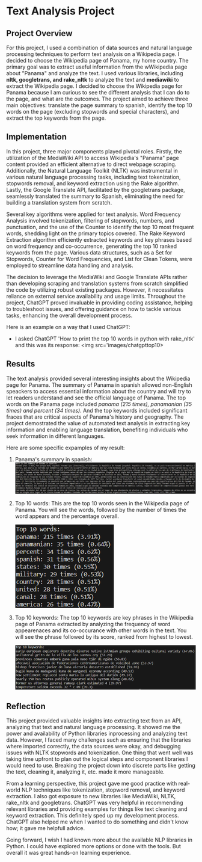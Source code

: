 # Text Analysis Project

## Project Overview
For this project, I used a combination of data sources and natural language processing techniques to perform text analysis on a Wikipedia page. I decided to choose the Wikipedia page of Panama, my home country. The primary goal was to extract useful information from the wWikipedia page about "Panama" and analyze the text. I used various libraries, including **nltk, googletrans, and rake_nltk** to analyze the text and **mediawiki** to extract the Wikipedia page. I decided to choose the Wikipedia page for Panama because I am curious to see the different analysis that I can do to the page, and what are the outcomes. The project aimed to achieve three main objectives: translate the page summary to spanish, identify the top 10 words on the page (excluding stopwords and special characters), and extract the top keywords from the page.

## Implementation
In this project, three major components played pivotal roles. Firstly, the utilization of the MediaWiki API to access Wikipedia's "Panama" page content provided an efficient alternative to direct webpage scraping. Additionally, the Natural Language Toolkit (NLTK) was instrumental in various natural language processing tasks, including text tokenization, stopwords removal, and keyword extraction using the Rake algorithm. Lastly, the Google Translate API, facilitated by the googletrans package, seamlessly translated the summary to Spanish, eliminating the need for building a translation system from scratch.

Several key algorithms were applied for text analysis. Word Frequency Analysis involved tokenization, filtering of stopwords, numbers, and punctuation, and the use of the Counter to identify the top 10 most frequent words, shedding light on the primary topics covered. The Rake Keyword Extraction algorithm efficiently extracted keywords and key phrases based on word frequency and co-occurrence, generating the top 10 ranked keywords from the page. Various data structures, such as a Set for Stopwords, Counter for Word Frequencies, and List for Clean Tokens, were employed to streamline data handling and analysis.

The decision to leverage the MediaWiki and Google Translate APIs rather than developing scraping and translation systems from scratch simplified the code by utilizing robust existing packages. However, it necessitates reliance on external service availability and usage limits. Throughout the project, ChatGPT proved invaluable in providing coding assistance, helping to troubleshoot issues, and offering guidance on how to tackle various tasks, enhancing the overall development process.

Here is an example on a way that I used ChatGPT:
- I asked ChatGPT 'How to print the top 10 words in python with rake_nltk' and this was its response:
    <img src='images/chatgpttop10>

## Results
The text analysis provided several interesting insights about the Wikipedia page for Panama. The summary of Panama in spanish allowed non-English speackers to access essential information about the country and will try to let readers understand and see the official language of Panama. The top words on the Panama page included *panama (215 times), panamanian (35 times) and percent (34 times)*. And the top keywords included significant fraces that are critical aspects of Panama's history and geography.
The project demostrated the value of automated text analysis in extracting key information and enabling language translation, benefiting individuals who seek information in different languages.

Here are some specific expamples of my result:
1. Panama's summary in spanish:
    <img src='images/spanishsummary.png'>

2. Top 10 words:
   This are the top 10 words seen in the Wikipedia page of Panama. You will see the words, followed by the number of times the word appears and the percentage overall.

    <img src='images/top10words.png'>

3. Top 10 keywords:
    The top 10 keywords are key phrases in the Wikipedia page of Panama extracted by analyzing the frequency of word appearenaces and its co-occurance with other words in the text. You will see the phrase followed by its score, ranked from highest to lowest.
    
    <img src='images/top10keywords.png'>

## Reflection
This project provided valuable insights into extracting text from an API, analyzing that text and natural language processing. It showed me the power and availability of Python libraries inprocessing and analyzing text data. However, I faced many challenges such as ensuring that the libraries where imported correctly, the data sources were okay, and debugging issues with NLTK stopwords and tokenization. One thing that went well was taking time upfront to plan out the logical steps and component libraries I would need to use. Breaking the project down into discrete parts like getting the text, cleaning it, analyzing it, etc. made it more manageable.

From a learning perspective, this project gave me good practice with real-world NLP techniques like tokenization, stopword removal, and keyword extraction. I also got exposure to new libraries like MediaWiki, NLTK, rake_nltk and googletrans. ChatGPT was very helpful in recommending relevant libraries and providing examples for things like text cleaning and keyword extraction. This definitely sped up my development process. ChatGPT also helped me when I wanted to do something and didn't know how; it gave me helpfull advice. 

Going forward, I wish I had known more about the available NLP libraries in Python. I could have explored more options or done with the tools. But overall it was great hands-on learning experience.


